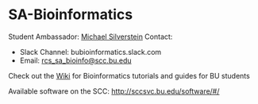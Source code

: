 # SA-Bioinformatics

Student Ambassador: [Michael Silverstein](https://michaelsilverstein.github.io/)
Contact: 
* Slack Channel: bubioinformatics.slack.com
* Email: rcs_sa_bioinfo@scc.bu.edu

Check out the [Wiki](https://github.com/bu-rcs/SA-Bioinformatics/wiki) for Bioinformatics tutorials and guides for BU students

Available software on the SCC: http://sccsvc.bu.edu/software/#/
